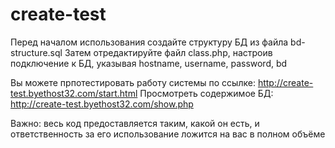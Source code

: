 # create-test

Перед началом использования создайте структуру БД из файла bd-structure.sql
Затем отредактируйте файл class.php, настроив подключение к БД, указывая hostname, username, password, bd

Вы можете прпотестировать работу системы по ссылке: http://create-test.byethost32.com/start.html
Просмотреть содержимое БД: http://create-test.byethost32.com/show.php

Важно: весь код предоставляется таким, какой он есть, и ответственность за его использование ложится на вас в полном объёме
